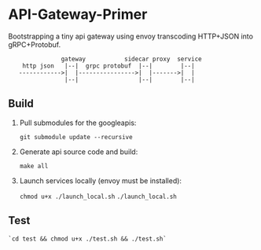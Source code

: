 # API-Gateway-Primer

Bootstrapping a tiny api gateway using envoy transcoding HTTP+JSON into gRPC+Protobuf.

                   gateway           sidecar proxy  service
        http json   |--|  grpc protobuf  |--|        |--|
       ------------>|  |---------------->|  |------->|  |
                    |--|                 |--|        |--|

## Build

1. Pull submodules for the googleapis:

    `git submodule update --recursive`

2. Generate api source code and build:

    `make all`

3. Launch services locally (envoy must be installed):

    `chmod u+x ./launch_local.sh`
    `./launch_local.sh`

## Test

    `cd test && chmod u+x ./test.sh && ./test.sh`
